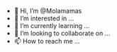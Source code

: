 - 👋 Hi, I’m @Molamamas
- 👀 I’m interested in ...
- 🌱 I’m currently learning ...
- 💞️ I’m looking to collaborate on ...
- 📫 How to reach me ...

<!---
Molamamas/Molamamas is a ✨ special ✨ repository because its `README.md` (this file) appears on your GitHub profile.
You can click the Preview link to take a look at your changes.
--->
